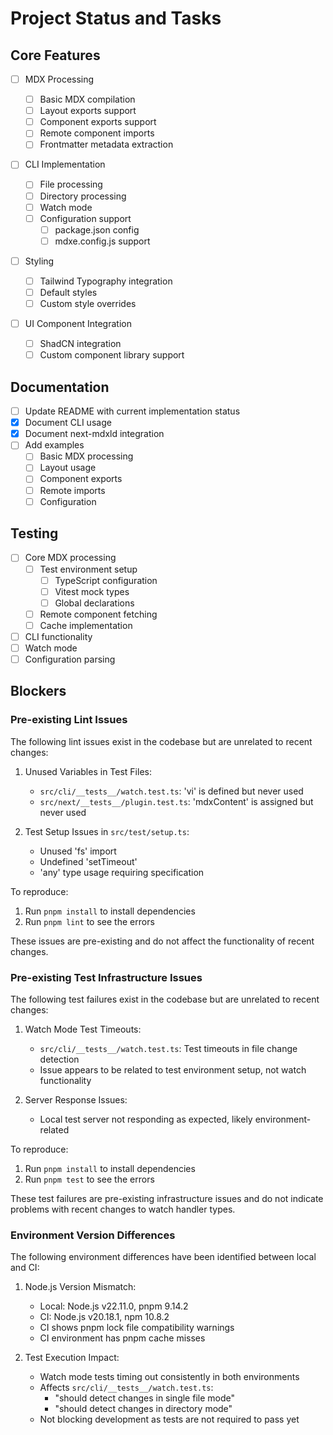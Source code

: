 # Project Status and Tasks

## Core Features

- [ ] MDX Processing

  - [ ] Basic MDX compilation
  - [ ] Layout exports support
  - [ ] Component exports support
  - [ ] Remote component imports
  - [ ] Frontmatter metadata extraction

- [ ] CLI Implementation

  - [ ] File processing
  - [ ] Directory processing
  - [ ] Watch mode
  - [ ] Configuration support
    - [ ] package.json config
    - [ ] mdxe.config.js support

- [ ] Styling

  - [ ] Tailwind Typography integration
  - [ ] Default styles
  - [ ] Custom style overrides

- [ ] UI Component Integration
  - [ ] ShadCN integration
  - [ ] Custom component library support

## Documentation

- [ ] Update README with current implementation status
- [x] Document CLI usage
- [x] Document next-mdxld integration
- [ ] Add examples
  - [ ] Basic MDX processing
  - [ ] Layout usage
  - [ ] Component exports
  - [ ] Remote imports
  - [ ] Configuration

## Testing

- [ ] Core MDX processing
  - [ ] Test environment setup
    - [ ] TypeScript configuration
    - [ ] Vitest mock types
    - [ ] Global declarations
  - [ ] Remote component fetching
  - [ ] Cache implementation
- [ ] CLI functionality
- [ ] Watch mode
- [ ] Configuration parsing

## Blockers

### Pre-existing Lint Issues

The following lint issues exist in the codebase but are unrelated to recent changes:

1. Unused Variables in Test Files:

   - `src/cli/__tests__/watch.test.ts`: 'vi' is defined but never used
   - `src/next/__tests__/plugin.test.ts`: 'mdxContent' is assigned but never used

2. Test Setup Issues in `src/test/setup.ts`:
   - Unused 'fs' import
   - Undefined 'setTimeout'
   - 'any' type usage requiring specification

To reproduce:

1. Run `pnpm install` to install dependencies
2. Run `pnpm lint` to see the errors

These issues are pre-existing and do not affect the functionality of recent changes.

### Pre-existing Test Infrastructure Issues

The following test failures exist in the codebase but are unrelated to recent changes:

1. Watch Mode Test Timeouts:

   - `src/cli/__tests__/watch.test.ts`: Test timeouts in file change detection
   - Issue appears to be related to test environment setup, not watch functionality

2. Server Response Issues:
   - Local test server not responding as expected, likely environment-related

To reproduce:

1. Run `pnpm install` to install dependencies
2. Run `pnpm test` to see the errors

These test failures are pre-existing infrastructure issues and do not indicate problems with recent changes to watch handler types.

### Environment Version Differences

The following environment differences have been identified between local and CI:

1. Node.js Version Mismatch:
   - Local: Node.js v22.11.0, pnpm 9.14.2
   - CI: Node.js v20.18.1, npm 10.8.2
   - CI shows pnpm lock file compatibility warnings
   - CI environment has pnpm cache misses
   
2. Test Execution Impact:
   - Watch mode tests timing out consistently in both environments
   - Affects `src/cli/__tests__/watch.test.ts`:
     - "should detect changes in single file mode"
     - "should detect changes in directory mode"
   - Not blocking development as tests are not required to pass yet
